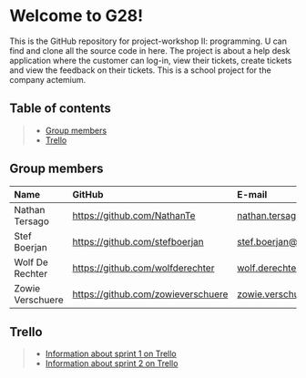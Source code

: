 # Welcome to G28!

This is the GitHub repository for project-workshop II: programming. U can find and clone all the source code in here. 
The project is about a help desk application where the customer can log-in, view their tickets, create tickets and view the feedback on their tickets. This is a school project for the company actemium.

## Table of contents

> - [Group members](#groepsleden)
> - [Trello](#trello)

## Group members

| Name    | GitHub                        | E-mail                               |
| :---     | :---                          | :---                                |
| Nathan Tersago | <https://github.com/NathanTe> | [nathan.tersago@student.hogent.be](mailto:natahan.tersago@student.hogent.be) |
| Stef Boerjan | <https://github.com/stefboerjan> | [stef.boerjan@student.hogent.be](mailto:stef.boerjan@student.hogent.be) |
| Wolf De Rechter| <https://github.com/wolfderechter> | [wolf.derechter@student.hogent.be](mailto:wolf.derechter@student.hogent.be) |
| Zowie Verschuere| <https://github.com/zowieverschuere> | [zowie.verschuere@student.hogent.be](mailto:zowie.verschuere@student.hogent.be) |



## Trello
> - [Information about sprint 1 on Trello](https://trello.com/b/xlBlOm6H/projectendotnetsprint1)
> - [Information about sprint 2 on Trello](https://trello.com/b/greJiV0y/projectendotnetsprint2)

